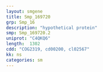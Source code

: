```yaml
---
layout: smgene
title: Smp_169720
grp: Smp_16
description: "hypothetical protein"
smp: Smp_169720.2
uniprot: "C4QKQ6"
length:  1302
cdd: "COG2319, cd00200, cl02567"
kk: ns
categories: sm
---
```

